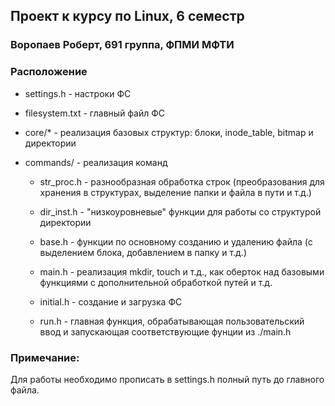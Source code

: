 ## Проект к курсу по Linux, 6 семестр

### Воропаев Роберт, 691 группа, ФПМИ МФТИ

### Расположение

+ settings.h  - настроки ФС

+ filesystem.txt - главный файл ФС

+ core/* - реализация базовых структур: блоки, inode_table, bitmap и директории

+ commands/ - реализация команд

  + str_proc.h - разнообразная обработка строк (преобразования для хранения в структурах, выделение папки и файла в пути и т.д.)
  
  + dir_inst.h - "низкоуровневые" функции для работы со структурой директории
  
  + base.h - функции по основному созданию и удалению файла (с выделением блока, добавлением в папку и т.д.)
  
  + main.h - реализация mkdir, touch и т.д., как оберток над базовыми функциями с дополнительной обработкой путей и т.д.
  
  + initial.h - создание и загрузка ФС
  
  + run.h - главная функция, обрабатывающая пользовательский ввод и запускающая соответствующие фунции из ./main.h
 
### Примечание:
Для работы необходимо прописать в settings.h полный путь до главного файла.
